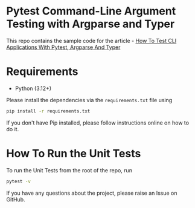 # Pytest Command-Line Argument Testing with Argparse and Typer
This repo contains the sample code for the article - [How To Test CLI Applications With Pytest, Argparse And Typer](https://pytest-with-eric.com/pytest-advanced/pytest-argparse-typer/)

# Requirements
* Python (3.12+)

Please install the dependencies via the `requirements.txt` file using 
```bash
pip install -r requirements.txt
```
If you don't have Pip installed, please follow instructions online on how to do it.

# How To Run the Unit Tests
To run the Unit Tests from the root of the repo, run
```bash
pytest -v
```

If you have any questions about the project, please raise an Issue on GitHub. 
